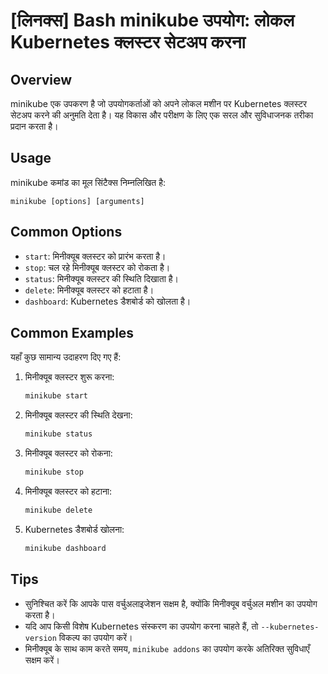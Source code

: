 # [लिनक्स] Bash minikube उपयोग: लोकल Kubernetes क्लस्टर सेटअप करना

## Overview
minikube एक उपकरण है जो उपयोगकर्ताओं को अपने लोकल मशीन पर Kubernetes क्लस्टर सेटअप करने की अनुमति देता है। यह विकास और परीक्षण के लिए एक सरल और सुविधाजनक तरीका प्रदान करता है।

## Usage
minikube कमांड का मूल सिंटैक्स निम्नलिखित है:

```
minikube [options] [arguments]
```

## Common Options
- `start`: मिनीक्यूब क्लस्टर को प्रारंभ करता है।
- `stop`: चल रहे मिनीक्यूब क्लस्टर को रोकता है।
- `status`: मिनीक्यूब क्लस्टर की स्थिति दिखाता है।
- `delete`: मिनीक्यूब क्लस्टर को हटाता है।
- `dashboard`: Kubernetes डैशबोर्ड को खोलता है।

## Common Examples
यहाँ कुछ सामान्य उदाहरण दिए गए हैं:

1. मिनीक्यूब क्लस्टर शुरू करना:
   ```bash
   minikube start
   ```

2. मिनीक्यूब क्लस्टर की स्थिति देखना:
   ```bash
   minikube status
   ```

3. मिनीक्यूब क्लस्टर को रोकना:
   ```bash
   minikube stop
   ```

4. मिनीक्यूब क्लस्टर को हटाना:
   ```bash
   minikube delete
   ```

5. Kubernetes डैशबोर्ड खोलना:
   ```bash
   minikube dashboard
   ```

## Tips
- सुनिश्चित करें कि आपके पास वर्चुअलाइजेशन सक्षम है, क्योंकि मिनीक्यूब वर्चुअल मशीन का उपयोग करता है।
- यदि आप किसी विशेष Kubernetes संस्करण का उपयोग करना चाहते हैं, तो `--kubernetes-version` विकल्प का उपयोग करें।
- मिनीक्यूब के साथ काम करते समय, `minikube addons` का उपयोग करके अतिरिक्त सुविधाएँ सक्षम करें।